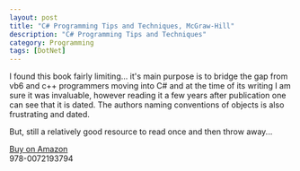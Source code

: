 ```yaml
---
layout: post
title: "C# Programming Tips and Techniques, McGraw-Hill"
description: "C# Programming Tips and Techniques"
category: Programming
tags: [DotNet]
---
```

I found this book fairly limiting... it's main purpose is to bridge the gap from vb6 and c++ programmers moving into C# and at the time of its writing I am sure it was invaluable, however reading it a few years after publication one can see that it is dated. The authors naming conventions of objects is also frustrating and dated.

But, still a relatively good resource to read once and then throw away... 

[Buy on Amazon](http://www.amazon.com/Programming-Tips-Techniques-Charles-Wright/dp/0072193794)  
978-0072193794
